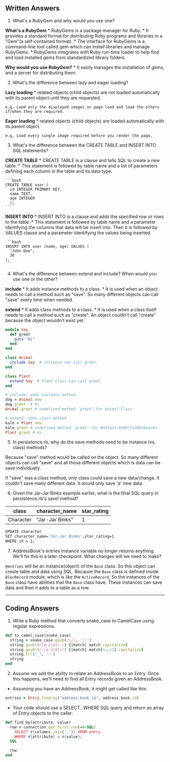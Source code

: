 ## Written Answers

1. What's a RubyGem and why would you use one?

  **What's a RubyGem**
    * RubyGems is a package manager for Ruby.
    * It provides a standard format for distributing Ruby programs and libraries in a "Gem"(a self-contained format).
    * The interface for RubyGems is a command-line tool called gem which can install libraries and manage RubyGems.
    * RubyGems integrates with Ruby run-time loader to help find and load installed gems from standardized library folders.

  **Why would you use RubyGem?**
    * It easily manages the installation of gems, and a server for distributing them.

2. What's the difference between lazy and eager loading?

  **Lazy loading**
    * related objects (child objects) are not loaded automatically with its parent object until they are requested.

    e.g. Load only the displayed images on page load and load the others if/when they are required.

  **Eager loading**
    * related objects (child objects) are loaded automatically with its parent object.

    e.g. Load every single image required before you render the page.

3. What's the difference between the CREATE TABLE and INSERT INTO SQL statements?

  **CREATE TABLE**
    * CREATE TABLE is a clause and tells SQL to create a new table.
    * This statement is followed by table name and a list of parameters defining each column in the table and its data type.

    ```bash
    CREATE TABLE user (
      id INTEGER PRIMARY KEY,
      name TEXT,
      age INTEGER
      );
    ```

  **INSERT INTO**
    * INSERT INTO is a clause and adds the specified row or rows to the table.
    * This statement is followed by table name and a parameter identifying the columns that data will be insert into. Then it is followed by VALUES clause and a parameter identifying the values being inserted.

    ```bash
    INSERT INTO user (name, age) VALUES (
      "John Doe",
      30
    );
    ```

4. What's the difference between extend and include? When would you use one or the other?

  **include**
    * It adds instance methods to a class.
    * It is used when an object needs to call a method such as "save". So many different objects can call "save" every time when needed.

  **extend**
    * It adds class methods to a class.
    * It is used when a class itself needs to call a method such as "create". An object couldn't call "create" because the object wouldn't exist yet.

  ```ruby
  module Say
    def greet
      puts "Hi"
    end
  end

  class Animal
    include Say  # instance can call greet.
  end

  class Plant
    extend Say  # Plant class can call greet.
  end

  # include: adds instance method
  dog = Animal.new
  dog.greet  # Hi
  Animal.greet # undefined method `greet' for Animal:Class

  # extend: adds class method
  kale = Plant.new
  kale.greet # undefined method `greet' for #<Plant:0x007fa30826eac8>
  Plant.greet # Hi
  ```

5. In persistence.rb, why do the save methods need to be instance (vs. class) methods?

  Because "save" method would be called on the object. So many different objects can call "save" and all those different objects which is data can be save individually.

  If "save" was a class method, only class could save a new data/change. It couldn't save many different data. It would only save 'a' new data.


6. Given the Jar-Jar Binks example earlier, what is the final SQL query in persistence.rb's save! method?

  class | character_name | star_rating
  ------|----------------|------------
  Character | "Jar-Jar Binks" | 1

  ```bash
  UPDATE character
  SET character_name='Jar-Jar Binks',star_rating=1
  WHERE id = 1;
  ```

7. AddressBook's entries instance variable no longer returns anything. We'll fix this in a later checkpoint. What changes will we need to make?

  `@entries` will be an instance(object) of the `Base` class. So this object can create table and data using SQL. Because the `Base` class is defined inside `BlocRecord` module, which is like the `ActiveRecord`. So the instances of the `Base` class have abilities that the `Base` class have. These instances can save data and then it adds to a table as a row.

---------------------------------------------------------

## Coding Answers

1) Write a Ruby method that converts snake_case to CamelCase using regular expressions.
```ruby
def to_camel_case(snake_case)
  string = snake_case.gsub(/\//, '::')
  string.gsub!(/[a-z\d]+_/) {|match| match.capitalize}
  string.gsub!(/_[a-z\d]+/) {|match| match[1..-1].capitalize}
  string.tr!('_', '-')
  string
end
```
2) Assume we add the ability to relate an AddressBook to an Entry. Once this happens, we'll need to find all Entry records given an AddressBook.
  * Assuming you have an AddressBook, it might get called like this:

  ```ruby
  entries = Entry.find_by("address_book_id", address_book.id)
  ```
  * Your code should use a SELECT…WHERE SQL query and return an array of Entry objects to the caller.

  ```ruby
  def find_by(attribute, value)
    row = connection.get_first_row(<<-SQL)
      SELECT #{columns.join(',')} FROM entry
      WHERE #{attribute} = #{value};
    SQL

    row
  end
  ```
